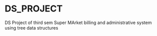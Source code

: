 # DS_PROJECT
DS Project of third sem
Super MArket billing and administrative system using tree data structures
